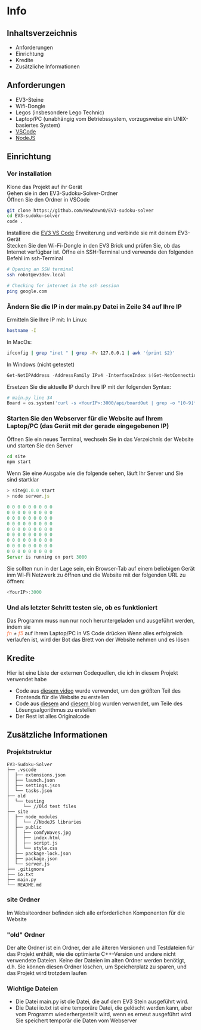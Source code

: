 # Info
## Inhaltsverzeichnis
- Anforderungen
- Einrichtung
- Kredite
- Zusätzliche Informationen

## Anforderungen
- EV3-Steine
- Wifi-Dongle
- Legos (insbesondere Lego Technic)
- Laptop/PC (unabhängig vom Betriebssystem, vorzugsweise ein UNIX-basiertes System)
- [VSCode](https://code.visualstudio.com)
- [NodeJS](https://nodejs.org/en/)

## Einrichtung
### Vor installation
Klone das Projekt auf ihr Gerät</br>
Gehen sie in den EV3-Sudoku-Solver-Ordner</br>
Öffnen Sie den Ordner in VSCode</br>
```bash
git clone https://github.com/NewDawn0/EV3-sudoku-solver
cd EV3-sudoku-solver
code .
```
Installiere die [EV3 VS Code](https://marketplace.visualstudio.com/items?itemName=lego-education.ev3-micropython) Erweiterung und verbinde sie mit deinem EV3-Gerät</br>
Stecken Sie den Wi-Fi-Dongle in den EV3 Brick und prüfen Sie, ob das Internet verfügbar ist.
Öffne ein SSH-Terminal und verwende den folgenden Befehl im ssh-Terminal</br>
```bash
# Opening an SSH terminal
ssh robot@ev3dev.local

# Checking for internet in the ssh session
ping google.com
```
### Ändern Sie die IP in der main.py Datei in Zeile 34 auf Ihre IP
Ermitteln Sie Ihre IP mit:
In Linux:
```bash
hostname -I
```
In MacOs:
```bash
ifconfig | grep "inet " | grep -Fv 127.0.0.1 | awk '{print $2}'
```
In Windows (nicht getestet)
```Powershell
Get-NetIPAddress -AddressFamily IPv4 -InterfaceIndex $(Get-NetConnectionProfile | Select-Object -ExpandProperty InterfaceIndex) | Select-Object -ExpandProperty IPAddress
```
Ersetzen Sie die aktuelle IP durch Ihre IP mit der folgenden Syntax:</br>
```python
# main.py line 34
Board = os.system('curl -s <YourIP>:3000/api/boardOut | grep -o "[0-9]*" > io.txt')
```
### Starten Sie den Webserver für die Website auf Ihrem Laptop/PC (das Gerät mit der gerade eingegebenen IP)</br>
Öffnen Sie ein neues Terminal, wechseln Sie in das Verzeichnis der Website und starten Sie den Server
```bash
cd site
npm start
```
Wenn Sie eine Ausgabe wie die folgende sehen, läuft Ihr Server und Sie sind startklar
```javascript
> site@1.0.0 start
> node server.js

0 0 0 0 0 0 0 0 0 
0 0 0 0 0 0 0 0 0 
0 0 0 0 0 0 0 0 0 
0 0 0 0 0 0 0 0 0 
0 0 0 0 0 0 0 0 0 
0 0 0 0 0 0 0 0 0 
0 0 0 0 0 0 0 0 0 
0 0 0 0 0 0 0 0 0 
0 0 0 0 0 0 0 0 0 
Server is running on port 3000
```
Sie sollten nun in der Lage sein, ein Browser-Tab auf einem beliebigen Gerät inm Wi-Fi Netzwerk zu öffnen und die Website mit der folgenden URL zu öffnen:
```javascript
<YourIP>:3000
```
### Und als letzter Schritt testen sie, ob es funktioniert
Das Programm muss nun nur noch heruntergeladen und ausgeführt werden, indem sie <br>
*<span style="color:coral">fn </span> + <span style="color:coral">f5 </span>* auf ihrem Laptop/PC in VS Code drücken
Wenn alles erfolgreich verlaufen ist, wird der Bot das Brett von der Website nehmen und es lösen

## Kredite
Hier ist eine Liste der externen Codequellen, die ich in diesem Projekt verwendet habe
- Code aus [diesem video](https://www.youtube.com/watch?v=S4uRtTb8U-U) wurde verwendet, um den größten Teil des Frontends für die Website zu erstellen
- Code aus [diesem](https://levelup.gitconnected.com/sudoku-solver-python-using-backtracking-1aff17a3340) and [diesem ](https://www.techwithtim.net/tutorials/python-programming/sudoku-solver-backtracking/) blog wurden verwendet, um Teile des Lösungsalgorithmus zu erstellen
- Der Rest ist alles Originalcode

## Zusätzliche Informationen
### Projektstruktur
```
EV3-Sudoku-Solver
├── .vscode
│  ├── extensions.json
│  ├── launch.json
│  ├── settings.json
│  └── tasks.json
├── old
│  └── testing
│     └── //Old test files
├── site
│  ├── node_modules
│  │  └── //NodeJS libraries
│  ├── public
│  │  ├── comfyWaves.jpg
│  │  ├── index.html
│  │  ├── script.js
│  │  └── style.css
│  ├── package-lock.json
│  ├── package.json
│  └── server.js
├── .gitignore
├── io.txt
├── main.py
└── README.md
```
### site Ordner
Im Websiteordner befinden sich alle erforderlichen Komponenten für die Website

### "old" Ordner
Der alte Ordner ist ein Ordner, der alle älteren Versionen und Testdateien für das Projekt enthält, wie die optimierte C++-Version und andere nicht verwendete Dateien. Keine der Dateien im alten Ordner werden benötigt, d.h. Sie können diesen Ordner löschen, um Speicherplatz zu sparen, und das Projekt wird trotzdem laufen

### Wichtige Dateien
- Die Datei main.py ist die Datei, die auf dem EV3 Stein ausgeführt wird.
- Die Datei io.txt ist eine temporäre Datei, die gelöscht werden kann, aber vom Programm wiederhergestellt wird, wenn es erneut ausgeführt wird
Sie speichert temporär die Daten vom Webserver

